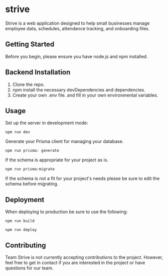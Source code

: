 # strive

Strive is a web application designed to help small businesses manage employee data, schedules, attendance tracking, and onboarding files. 

## Getting Started 

Before you begin, please ensure you have node.js and npm installed. 

## Backend Installation

1. Clone the repo.
2. npm install the necessary devDependencies and dependencies.
3. Create your own .env file. and fill in your own environmental variables. 

## Usage 

Set up the server in development mode: 
```
npm run dev
```
Generate your Prisma client for managing your database. 
```
npm run prisma: generate
```
If the schema is appropriate for your project as is. 
```
npm run prisma:migrate
```
If the schema is not a fit for your project's needs please be sure to edit the schema before migrating. 

## Deployment 

When deploying to production be sure to use the following:
```
npm run build
```
```
npm run deploy
```

## Contributing 
Team Strive is not currently accepting contributions to the project. However, feel free to get in contact if you are interested in the project or have questions for our team. 
